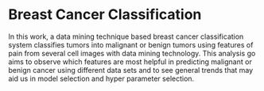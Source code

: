 # Breast Cancer Classification 
In this work, a data mining technique based breast cancer classification system classifies tumors into malignant or benign tumors using features of pain from several cell images with data mining technology. This analysis go aims to observe which features are most helpful in predicting malignant or benign cancer using different data sets and to see general trends that may aid us in model selection and hyper parameter selection.
